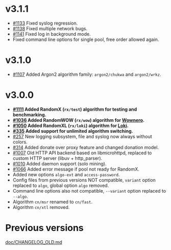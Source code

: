 # v3.1.1
- [#1133](https://github.com/xmrig/xmrig/issues/1133) Fixed syslog regression.
- [#1138](https://github.com/xmrig/xmrig/issues/1138) Fixed multiple network bugs.
- [#1141](https://github.com/xmrig/xmrig/issues/1141) Fixed log in background mode.
- Fixed command line options for single pool, free order allowed again.

# v3.1.0
- [#1107](https://github.com/xmrig/xmrig/issues/1107#issuecomment-522235892) Added Argon2 algorithm family: `argon2/chukwa` and `argon2/wrkz`.

# v3.0.0
- **[#1111](https://github.com/xmrig/xmrig/pull/1111) Added RandomX (`rx/test`) algorithm for testing and benchmarking.**
- **[#1036](https://github.com/xmrig/xmrig/pull/1036) Added RandomWOW (`rx/wow`) algorithm for [Wownero](http://wownero.org/).**
- **[#1050](https://github.com/xmrig/xmrig/pull/1050) Added RandomXL (`rx/loki`) algorithm for [Loki](https://loki.network/).**
- **[#335](https://github.com/xmrig/xmrig-proxy/issues/335) Added support for unlimited algorithm switching.**
- [#257](https://github.com/xmrig/xmrig-nvidia/pull/257) New logging subsystem, file and syslog now always without colors.
- [#314](https://github.com/xmrig/xmrig-proxy/issues/314) Added donate over proxy feature and changed donation model.
- [#1007](https://github.com/xmrig/xmrig/issues/1007) Old HTTP API backend based on libmicrohttpd, replaced to custom HTTP server (libuv + http_parser).
- [#1010](https://github.com/xmrig/xmrig/pull/1010#issuecomment-482632107) Added daemon support (solo mining).
- [#1066](https://github.com/xmrig/xmrig/issues/1066#issuecomment-518080529) Added error message if pool not ready for RandomX.
- Added new options `algo-ext` and `access-password`.
- Config files from previous versions NOT compatible, `variant` option replaced to `algo`, global option `algo` removed.
- Command line options also not compatible, `--variant` option replaced to `--algo`.
- Algorithm `cn/msr` renamed to `cn/fast`.
- Algorithm `cn/xtl` removed.

# Previous versions
[doc/CHANGELOG_OLD.md](doc/CHANGELOG_OLD.md)
